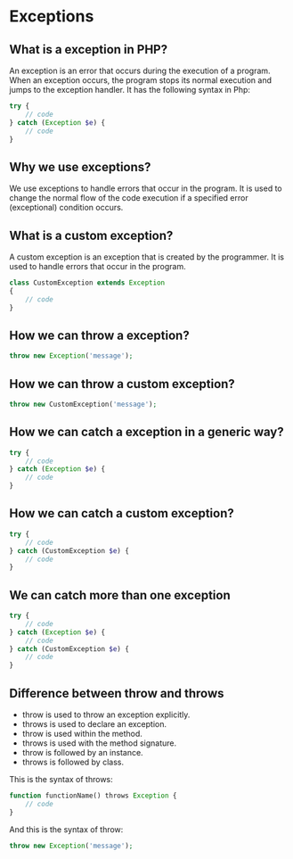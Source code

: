 # Exceptions

## What is a exception in PHP?

An exception is an error that occurs during the execution of a program. When an exception occurs, the program stops its normal execution and jumps to the exception handler.
It has the following syntax in Php:

```php
try {
    // code
} catch (Exception $e) {
    // code
}
```

## Why we use exceptions?

We use exceptions to handle errors that occur in the program. It is used to change the normal flow of the code execution if a specified error (exceptional) condition occurs.

## What is a custom exception?

A custom exception is an exception that is created by the programmer. It is used to handle errors that occur in the program.

```php
class CustomException extends Exception
{
    // code
}
```

## How we can throw a exception?

```php
throw new Exception('message');
```

## How we can throw a custom exception?

```php
throw new CustomException('message');
```

## How we can catch a exception in a generic way?

```php
try {
    // code
} catch (Exception $e) {
    // code
}
```

## How we can catch a custom exception?

```php  
try {
    // code
} catch (CustomException $e) {
    // code
}
```

## We can catch more than one exception

```php
try {
    // code
} catch (Exception $e) {
    // code
} catch (CustomException $e) {
    // code
}
```

## Difference between throw and throws

- throw is used to throw an exception explicitly.
- throws is used to declare an exception.
- throw is used within the method.
- throws is used with the method signature.
- throw is followed by an instance.
- throws is followed by class.

This is the syntax of throws:

```php
function functionName() throws Exception {
    // code
}
```
And this is the syntax of throw:

```php
throw new Exception('message');
```


